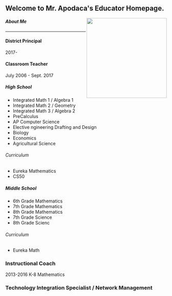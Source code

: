 ## Welcome to Mr. Apodaca's Educator Homepage.

<img align="right" width="250" src="https://s3-us-west-2.amazonaws.com/sportshub2-uploads-prod/files/sites/1590/2018/02/09154950/logo_outline.png">

##### About Me


---

#### District Principal
2017-

#### Classroom Teacher
July 2006 - Sept. 2017
  ##### High School
   - Integrated Math 1 / Algebra 1
   - Integrated Math 2 / Geometry
   - Integrated Math 3 / Algebra 2
   - PreCalculus    
   - AP Computer Science
   - Elective ngineering Drafting and Design
   - Biology
   - Economics
   - Agricultural Science
    
   ###### Curriculum
   * Eureka Mathematics
   * CS50
   
  ##### Middle School
   * 6th Grade Mathematics
   * 7th Grade Mathematics
   * 8th Grade Mathematics
   * 7th Grade Science
   * 8th Grade Scienc
    
   ###### Curriculum     
   * Eureka Math

### Instructional Coach
  2013-2016
  K-8 Mathematics

### Technology Integration Specialist / Network Management

